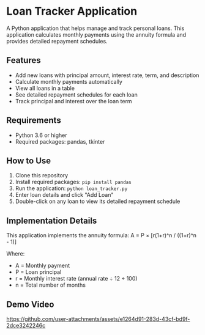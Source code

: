 # Loan Tracker Application

A Python application that helps manage and track personal loans. This application calculates monthly payments using the annuity formula and provides detailed repayment schedules.

## Features

- Add new loans with principal amount, interest rate, term, and description
- Calculate monthly payments automatically
- View all loans in a table
- See detailed repayment schedules for each loan
- Track principal and interest over the loan term

## Requirements

- Python 3.6 or higher
- Required packages: pandas, tkinter

## How to Use

1. Clone this repository
2. Install required packages: `pip install pandas`
3. Run the application: `python loan_tracker.py`
4. Enter loan details and click "Add Loan"
5. Double-click on any loan to view its detailed repayment schedule

## Implementation Details

This application implements the annuity formula:
A = P × [r(1+r)^n / ((1+r)^n - 1)]

Where:
- A = Monthly payment
- P = Loan principal
- r = Monthly interest rate (annual rate ÷ 12 ÷ 100)
- n = Total number of months

## Demo Video

https://github.com/user-attachments/assets/e1264d91-283d-43cf-bd9f-2dce3242246c

